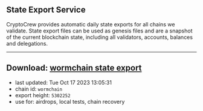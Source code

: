 ## State Export Service
CryptoCrew provides automatic daily state exports for all chains we validate. State export files can be used as genesis files and are a snapshot of the current blockchain state, including all validators, accounts, balances and delegations.

---
**Download: [wormchain state export](https://dl.ccvalidators.com/SERVICE/wormchain/wormchain_export_5302252.json)**
---

- last updated: Tue Oct 17 2023 13:05:31
- chain id: `wormchain`
- export height: `5302252`
- use for: airdrops, local tests, chain recovery

